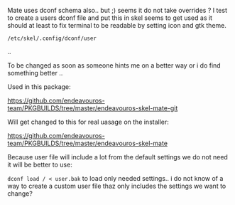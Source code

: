Mate uses dconf schema also.. but ;) seems it do not take overrides ?
I test to create a users dconf file and put this in skel seems to get used as it should at least to fix terminal to be readable by setting icon and gtk theme.

`/etc/skel/.config/dconf/user`

..

To be changed as soon as someone hints me on a better way or i do find something better .. 

Used in this package:

https://github.com/endeavouros-team/PKGBUILDS/tree/master/endeavouros-skel-mate-git

Will get changed to this for real uasage on the installer:

https://github.com/endeavouros-team/PKGBUILDS/tree/master/endeavouros-skel-mate


Because user file will include a lot from the default settings we do not need it will be better to use:

`dconf load / < user.bak` to load only needed settings.. i do not know of a way to create a custom user file thaz only includes the settings we want to change?

